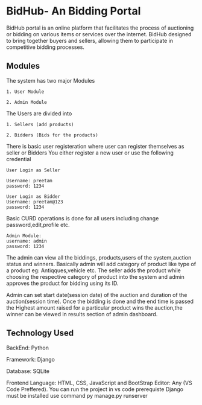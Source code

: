 
# BidHub- An Bidding Portal

BidHub portal is an online platform that facilitates the process of auctioning or bidding on various items or services over the internet. BidHub designed to bring together buyers and sellers, allowing them to participate in competitive bidding processes.




## Modules
The system has two major Modules

    1. User Module

    2. Admin Module

The Users are divided into

    1. Sellers (add products)

    2. Bidders (Bids for the products)

There is basic user registeration where user can register themselves as seller or Bidders
You either register a new user or use the following credential

    User Login as Seller

    Username: preetam
    password: 1234

    User Login as Bidder
    Username: preetam@123
    password: 1234

Basic CURD operations is done for all users including change password,edit,profile etc.

    Admin Module:
    username: admin
    password: 1234
 
The admin can view all the biddings, products,users of the system,auction status and winners.
Basically admin will add category of product like type of a product eg: Antiqques,vehicle etc.
The seller adds the product while choosing the respective category of product into the system and admin approves the product for bidding using its ID.

Admin can set start date(session date) of the auction and duration of the auction(session time).
Once the bidding is done and the end time is passed the Highest amount raised for a particular product wins the auction,the winner can be viewed in results section of admin dashboard.






## Technology Used
BackEnd:	 	Python

Framework: 		Django

Database: 		SQLite

Frontend Language: HTML, CSS, JavaScript and  BootStrap
Editor: Any (VS Code Preffered).
You can run the project in vs code prerequiste Django must be installed use command py manage.py runserver 
